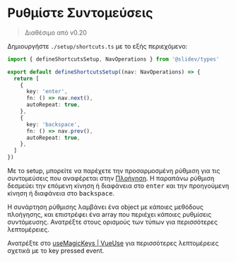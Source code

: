 # Ρυθμίστε Συντομεύσεις

> Διαθέσιμο από v0.20

<Environment type="client" />

Δημιουργήστε `./setup/shortcuts.ts` με το εξής περιεχόμενο:

```ts
import { defineShortcutsSetup, NavOperations } from '@slidev/types'

export default defineShortcutsSetup((nav: NavOperations) => {
  return [
    {
      key: 'enter',
      fn: () => nav.next(),
      autoRepeat: true,
    },
    {
      key: 'backspace',
      fn: () => nav.prev(),
      autoRepeat: true,
    },
  ]
})
```

Με το setup, μπορείτε να παρέχετε την προσαρμοσμένη ρύθμιση για τις συντομεύσεις που αναφέρεται στην [Πλοήγηση](/guide/navigation#μπάρα-πλοήγησης). Η παραπάνω ρύθμιση δεσμεύει την επόμενη κίνηση ή διαφάνεια στο <kbd>enter</kbd> και την προηγούμενη κίνηση ή διαφάνεια στο <kbd>backspace</kbd>.

Η συνάρτηση ρύθμισης λαμβάνει ένα object με κάποιες μεθόδους πλοήγησης, και επιστρέφει ένα array που περιέχει κάποιες ρυθμίσεις συντόμευσης. Ανατρέξτε στους ορισμούς των τύπων για περισσότερες λεπτομέρειες.

Ανατρέξτε στο [useMagicKeys | VueUse](https://vueuse.org/core/useMagicKeys/) για περισσότερες λεπτομέρειες σχετικά με το key pressed event.
